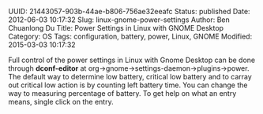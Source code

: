 UUID: 21443057-903b-44ae-b806-756ae32eeafc
Status: published
Date: 2012-06-03 10:17:32
Slug: linux-gnome-power-settings
Author: Ben Chuanlong Du
Title: Power Settings in Linux with GNOME Desktop
Category: OS
Tags: configuration, battery, power, Linux, GNOME
Modified: 2015-03-03 10:17:32

Full control of the power settings in Linux with Gnome Desktop can be done through 
**dconf-editor** at org->gnome->settings-daemon->plugins->power.
The default way to determine low battery, critical low battery and to carray out 
critical low action is by counting left battery time. 
You can change the way to measuring percentage of battery. 
To get help on what an entry means, single click on the entry. 
